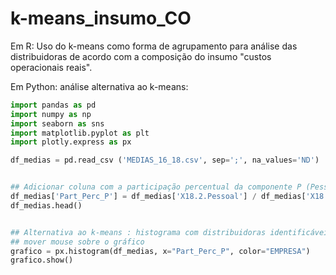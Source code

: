 # k-means_insumo_CO

Em R: Uso do k-means como forma de agrupamento para análise das distribuidoras de acordo com a composição do insumo "custos operacionais reais".

Em Python: análise alternativa ao k-means:
```py
import pandas as pd
import numpy as np
import seaborn as sns
import matplotlib.pyplot as plt
import plotly.express as px

df_medias = pd.read_csv ('MEDIAS_16_18.csv', sep=';', na_values='ND')


## Adicionar coluna com a participação percentual da componente P (Pessoal) nos custos operacionais
df_medias['Part_Perc_P'] = df_medias['X18.2.Pessoal'] / df_medias['X18.1.Custos_Operacionais']
df_medias.head()


## Alternativa ao k-means : histograma com distribuidoras identificáveis
## mover mouse sobre o gráfico
grafico = px.histogram(df_medias, x="Part_Perc_P", color="EMPRESA")
grafico.show()
```
